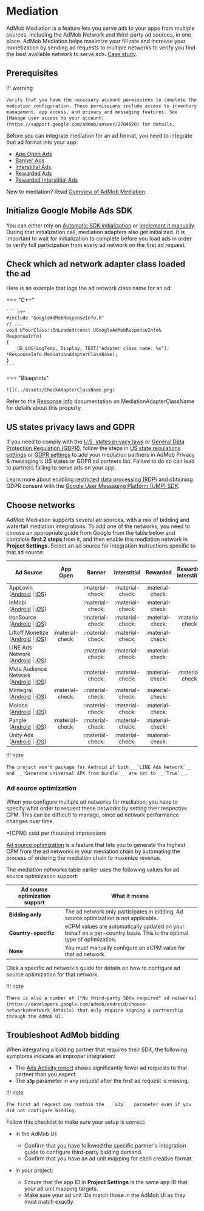 # Mediation

AdMob Mediation is a feature lets you serve ads to your apps from multiple sources, including the AdMob Network and third-party ad sources, in one place. AdMob Mediation helps maximize your fill rate and increase your monetization by sending ad requests to multiple networks to verify you find the best available network to serve ads. [Case study](https://admob.google.com/home/resources/cookapps-grows-ad-revenue-86-times-with-admob-rewarded-ads-and-mediation/).

## Prerequisites

!!! warning 

    Verify that you have the necessary account permissions to complete the mediation configuration. These permissions include access to inventory management, app access, and privacy and messaging features. See [Manage user access to your account](https://support.google.com/admob/answer/2784628) for details.

Before you can integrate mediation for an ad format, you need to integrate that ad format into your app:

-   [App Open Ads](ad-formats/app-open-ads.md)
-   [Banner Ads](ad-formats/banner-ads.md)
-   [Interstitial Ads](ad-formats/interstitial-ads.md)
-   [Rewarded Ads](ad-formats/rewarded-ads.md)
-   [Rewarded Interstitial Ads](ad-formats/rewarded-interstitial-ads.md)

New to mediation? Read [Overview of AdMob Mediation](https://support.google.com/admob/answer/3063564).

## Initialize Google Mobile Ads SDK

You can either rely on [Automatic SDK initialization](index.md#enable-automatic-sdk-initialization) or [implement it manually](user-messaging-platform.md#prevent-redundant-ad-request-work). During that initialization call, mediation adapters also get initialized. It is important to wait for initialization to complete before you load ads in order to verify full participation from every ad network on the first ad request.

## Check which ad network adapter class loaded the ad

Here is an example that logs the ad network class name for an ad:

=== "C++"

    ``` c++
    #include "GoogleAdMobResponseInfo.h"
    // ...
    void UYourClass::OnLoaded(const UGoogleAdMobResponseInfo& ResponseInfo)
    {  
        UE_LOG(LogTemp, Display, TEXT("Adapter class name: %s"), *ResponseInfo.MediationAdapterClassName);
    }
    ```

=== "Blueprints"

    ![](../assets/CheckAdapterClassName.png)

Refer to the [Response info]() documentation on MediationAdapterClassName for details about this property.

## US states privacy laws and GDPR

If you need to comply with the [U.S. states privacy laws](https://support.google.com/admob/answer/9561022) or [General Data Protection Regulation (GDPR)](https://support.google.com/admob/answer/7666366), follow the steps in [US state regulations settings](https://support.google.com/admob/answer/10860309) or [GDPR settings](https://support.google.com/admob/answer/10113004#adding_ad_partners_to_published_gdpr_messages) to add your mediation partners in AdMob Privacy & messaging's US states or GDPR ad partners list. Failure to do so can lead to partners failing to serve ads on your app.

Learn more about enabling [restricted data processing (RDP)]() and obtaining GDPR consent with the [Google User Messaging Platform (UMP) SDK](user-messaging-platform.md).


## Choose networks

AdMob Mediation supports several ad sources, with a mix of bidding and waterfall mediation integrations. To add one of the networks, you need to choose an appropriate guide from Google from the table below and complete __first 2 steps__ from it, and then enable this mediation network in __Project Settings__. Select an ad source for integration instructions specific to that ad source:

| Ad Source | App Open | Banner | Interstitial | Rewarded | Rewarded Interstitial | Bidding | Ad source optimization support | Plugin Version |
| --------- | :------: | :----: | :----------: | :------: | :-------------------: | :-----: | :----------------------------- | :------------- |
| AppLovin ([Android](https://developers.google.com/admob/android/mediation/applovin) \| [iOS](https://developers.google.com/admob/ios/mediation/applovin)) | | :material-check: | :material-check: | :material-check: | | :material-check: | Country-specific | 1.0.0+ |
| InMobi ([Android](https://developers.google.com/admob/android/mediation/inmobi) \| [iOS](https://developers.google.com/admob/ios/mediation/inmobi)) | | :material-check: | :material-check: | :material-check: | | :material-check: | Country-specific | 1.0.0+ |
| ironSource ([Android](https://developers.google.com/admob/android/mediation/ironsource) \| [iOS](https://developers.google.com/admob/ios/mediation/ironsource)) | | :material-check: | :material-check: | :material-check: | :material-check: | :material-check: | Country-specific | 1.0.0+ |
| Liftoff&nbsp;Monetize ([Android](https://developers.google.com/admob/android/mediation/liftoff-monetize) \| [iOS](https://developers.google.com/admob/ios/mediation/liftoff-monetize)) | :material-check: | :material-check: | :material-check: | :material-check: | | :material-check: | Country-specific | 1.0.0+ |
| LINE Ads Network ([Android](https://developers.google.com/admob/android/mediation/line) \| [iOS](https://developers.google.com/admob/ios/mediation/line)) | | :material-check: | :material-check: | :material-check: | | :material-check: | Country-specific | 1.0.0+ |
| Meta Audience Network ([Android](https://developers.google.com/admob/android/mediation/meta) \| [iOS](https://developers.google.com/admob/ios/mediation/meta)) | | :material-check: | :material-check: | :material-check: | :material-check: | :material-check: | Bidding only | 1.0.0+ |
| Mintegral ([Android](https://developers.google.com/admob/android/mediation/mintegral) \| [iOS](https://developers.google.com/admob/ios/mediation/mintegral)) | :material-check: | :material-check: | :material-check: | :material-check: | | :material-check: | Country-specific | 1.0.0+ |
| Moloco ([Android](https://developers.google.com/admob/android/mediation/moloco) \| [iOS](https://developers.google.com/admob/ios/mediation/moloco)) | | :material-check: | :material-check: | :material-check: | | :material-check: | Country-specific | 1.1.0+ |
| Pangle ([Android](https://developers.google.com/admob/android/mediation/pangle) \| [iOS](https://developers.google.com/admob/ios/mediation/pangle)) | :material-check: | :material-check: | :material-check: | :material-check: | | :material-check: | Country-specific | 1.0.0+ |
| Unity Ads ([Android](https://developers.google.com/admob/android/mediation/unity) \| [iOS](https://developers.google.com/admob/ios/mediation/unity)) | | :material-check: | :material-check: | :material-check: | | :material-check: | Country-specific | 1.0.0+ |

!!! note

    The project won't package for Android if both __`LINE Ads Network`__ and __`Generate universal APK from bundle`__ are set to __`True`__.

### Ad source optimization

When you configure multiple ad networks for mediation, you have to specify what order to request these networks by setting their respective CPM. This can be difficult to manage, since ad network performance changes over time.

*[CPM]: cost per thousand impressions

[Ad source optimization](https://support.google.com/admob/answer/3379794) is a feature that lets you to generate the highest CPM from the ad networks in your mediation chain by automating the process of ordering the mediation chain to maximize revenue.

The mediation networks table earlier uses the following values for ad source optimization support:

| Ad source optimization support | What it means |
| ------------------------------ | ------------- |
| __Bidding only__ | The ad network only participates in bidding. Ad source optimization is not applicable. |
| __Country-specific__ | eCPM values are automatically updated on your behalf on a per-country basis. This is the optimal type of optimization. |
| __None__ | You must manually configure an eCPM value for that ad network. |

Click a specific ad network's guide for details on how to configure ad source optimization for that network.

!!! note

    There is also a number of ["No third-party SDKs required" ad networks](https://developers.google.com/admob/android/choose-networks#network_details) that only require signing a partnership through the AdMob UI.

## Troubleshoot AdMob bidding

When integrating a bidding partner that requires their SDK, the following symptoms indicate an improper integration:

-   The [Ads Activity report](https://support.google.com/admob/answer/10979428) shows significantly fewer ad requests to that partner than you expect.
-   The __`a3p`__ parameter in any request after the first ad request is missing.

!!! note

    The first ad request may contain the __`a3p`__ parameter even if you did not configure bidding.

Follow this checklist to make sure your setup is correct:

-   In the AdMob UI:

    -   Confirm that you have followed the specific partner's integration guide to configure third-party bidding demand.
    -   Confirm that you have an ad unit mapping for each creative format.

-   In your project:

    -   Ensure that the app ID in __Project Settings__ is the same app ID that your ad unit mapping targets.
    -   Make sure your ad unit IDs match those in the AdMob UI as they must match exactly.